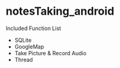 # notesTaking_android

Included Function List
- SQLite
- GoogleMap
- Take Picture & Record Audio
- Thread
